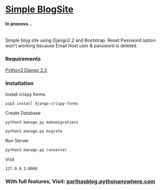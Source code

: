 <h1><a href="http://parthasblog.pythonanywhere.com/">Simple BlogSite</a></h1>
<h4><b>In process...</b><br><br></h4>
<p> Simple blog site using Django2.2 and Bootstrap. Reset Password option won't working because Email Host user & password is deleted.</p>
<h3>Requirements</h3>
<a href="https://www.python.org/">Python3  </a>
<a href="https://www.djangoproject.com/">Django 2.2</a>

<h3>Installation</h3>

Install crispy forms
```
pip3 install django-crispy-forms
```

Create Database
```
python3 manage.py makemigrations
```
```
python3 manage.py migrate
```
Run Server
```
python3 manage.py runserver
```
Visit
```
127.0.0.1:8000
```

<h3>With full features, Visit: <a href="http://parthasblog.pythonanywhere.com/">parthasblog.pythonanywhere.com</a></h3>
